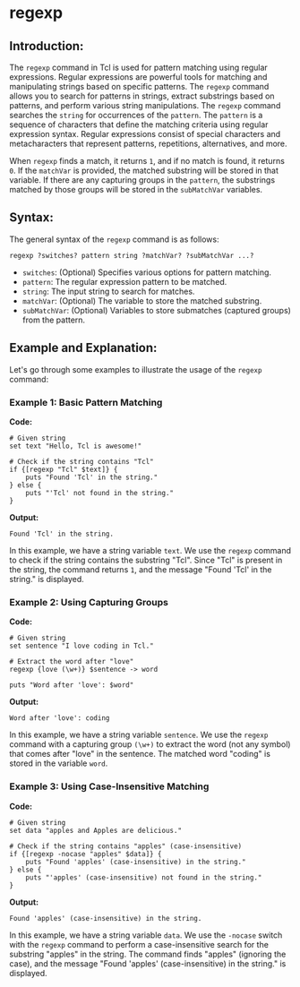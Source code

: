 # regexp

## Introduction:

The `regexp` command in Tcl is used for pattern matching using regular expressions. Regular expressions are powerful tools for matching and manipulating strings based on specific patterns. The `regexp` command allows you to search for patterns in strings, extract substrings based on patterns, and perform various string manipulations. The `regexp` command searches the `string` for occurrences of the `pattern`. The `pattern` is a sequence of characters that define the matching criteria using regular expression syntax. Regular expressions consist of special characters and metacharacters that represent patterns, repetitions, alternatives, and more.

When `regexp` finds a match, it returns `1`, and if no match is found, it returns `0`. If the `matchVar` is provided, the matched substring will be stored in that variable. If there are any capturing groups in the `pattern`, the substrings matched by those groups will be stored in the `subMatchVar` variables.


## Syntax:

The general syntax of the `regexp` command is as follows:

`regexp ?switches? pattern string ?matchVar? ?subMatchVar ...?`


- `switches`: (Optional) Specifies various options for pattern matching.
- `pattern`: The regular expression pattern to be matched.
- `string`: The input string to search for matches.
- `matchVar`: (Optional) The variable to store the matched substring.
- `subMatchVar`: (Optional) Variables to store submatches (captured groups) from the pattern.



## Example and Explanation:

Let's go through some examples to illustrate the usage of the `regexp` command:

### Example 1: Basic Pattern Matching

**Code:**
``````
# Given string
set text "Hello, Tcl is awesome!"

# Check if the string contains "Tcl"
if {[regexp "Tcl" $text]} {
    puts "Found 'Tcl' in the string."
} else {
    puts "'Tcl' not found in the string."
}
``````

**Output:**
``````
Found 'Tcl' in the string.
``````

In this example, we have a string variable `text`. We use the `regexp` command to check if the string contains the substring "Tcl". Since "Tcl" is present in the string, the command returns `1`, and the message "Found 'Tcl' in the string." is displayed.

### Example 2: Using Capturing Groups

**Code:**
``````
# Given string
set sentence "I love coding in Tcl."

# Extract the word after "love"
regexp {love (\w+)} $sentence -> word

puts "Word after 'love': $word"
``````

**Output:**
``````
Word after 'love': coding
``````

In this example, we have a string variable `sentence`. We use the `regexp` command with a capturing group `(\w+)` to extract the word (not any symbol) that comes after "love" in the sentence. The matched word "coding" is stored in the variable `word`.


### Example 3: Using Case-Insensitive Matching

**Code:**
``````
# Given string
set data "apples and Apples are delicious."

# Check if the string contains "apples" (case-insensitive)
if {[regexp -nocase "apples" $data]} {
    puts "Found 'apples' (case-insensitive) in the string."
} else {
    puts "'apples' (case-insensitive) not found in the string."
}
``````

**Output:**
``````
Found 'apples' (case-insensitive) in the string.
``````

In this example, we have a string variable `data`. We use the `-nocase` switch with the `regexp` command to perform a case-insensitive search for the substring "apples" in the string. The command finds "apples" (ignoring the case), and the message "Found 'apples' (case-insensitive) in the string." is displayed.
